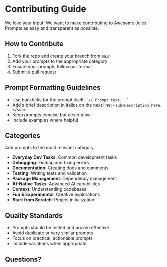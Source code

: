 # Contributing Guide

We love your input! We want to make contributing to Awesome Jules Prompts as easy and transparent as possible.

## How to Contribute

1. Fork the repo and create your branch from `main`
2. Add your prompts to the appropriate category
3. Ensure your prompts follow our format
4. Submit a pull request

## Prompt Formatting Guidelines

- Use backticks for the prompt itself: `` `// Prompt text...` ``
- Add a brief description in italics on the next line: `<sub>Description here.</sub>`
- Keep prompts concise but descriptive
- Include examples where helpful

## Categories

Add prompts to the most relevant category:
- **Everyday Dev Tasks**: Common development tasks
- **Debugging**: Finding and fixing errors
- **Documentation**: Creating docs and comments
- **Testing**: Writing tests and validation
- **Package Management**: Dependency management
- **AI-Native Tasks**: Advanced AI capabilities
- **Context**: Understanding codebases
- **Fun & Experimental**: Creative explorations
- **Start from Scratch**: Project initialization

## Quality Standards

- Prompts should be tested and proven effective
- Avoid duplicate or very similar prompts
- Focus on practical, actionable prompts
- Include variations when appropriate

## Questions?
